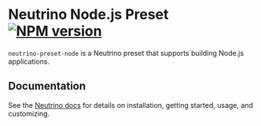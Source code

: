 # Neutrino Node.js Preset [![NPM version][npm-image]][npm-url]

`neutrino-preset-node` is a Neutrino preset that supports building Node.js applications.

## Documentation

See the [Neutrino docs](http://neutrino.js.org/presets/neutrino-preset-node/)
for details on installation, getting started, usage, and customizing.

[npm-image]: https://badge.fury.io/js/neutrino-preset-node.svg
[npm-url]: https://npmjs.org/package/neutrino-preset-node
